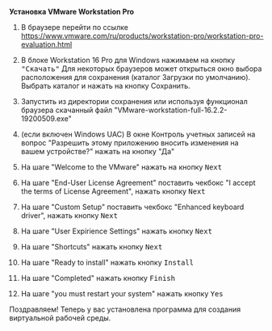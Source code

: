**Установка VMware Workstation Pro**

1. В браузере перейти по ссылке https://www.vmware.com/ru/products/workstation-pro/workstation-pro-evaluation.html

2. В блоке Workstation 16 Pro для Windows нажимаем на кнопку <kbd>"Скачать"</kbd> Для некоторых браузеров может открыться окно выбора расположения для сохранения (каталог Загрузки по умолчанию). Выбрать каталог и нажать на кнопку Сохранить.

3. Запустить из директории сохранения или используя функционал браузера скачанный файл "VMware-workstation-full-16.2.2-19200509.exe"

4. (если включен Windows UAC) В окне Контроль учетных записей на вопрос "Разрешить этому приложению вносить изменения на вашем устройстве?" нажать на кнопку "Да"

5. На шаге "Welcome to the VMware" нажать на кнопку <kbd>Next</kbd>

6. На шаге "End-User License Agreement" поставить чекбокс "I accept the terms of License Agreement", нажать кнопку <kbd>Next</kbd>
    
7. На шаге "Custom Setup" поставить чекбокс "Enhanced keyboard driver", нажать кнопку <kbd>Next</kbd>
    
8. На шаге "User Expirience Settings" нажать кнопку <kbd>Next</kbd>
    
9. На шаге "Shortcuts" нажать кнопку <kbd>Next</kbd>

10. На шаге "Ready to install" нажать кнопку <kbd>Install</kbd>
    
11. На шаге "Completed" нажать кнопку <kbd>Finish</kbd>

12. На шаге "you must restart your system" нажать кнопку <kbd>Yes</kbd>

Поздравляем! Теперь у вас установлена программа для создания виртуальной рабочей среды.
